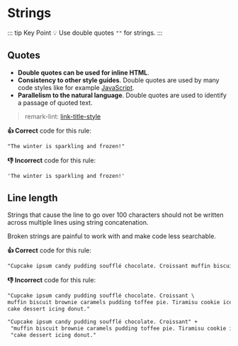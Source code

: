 # Strings

::: tip Key Point
:bulb: Use double quotes `""` for strings.
:::

## Quotes

- **Double quotes can be used for inline HTML**.
- **Consistency to other style guides**. Double quotes are used by many code styles like for example [JavaScript](https://arcticicestudio.github.io/styleguide-javascript "Link to an JS code style guide").
- **Parallelism to the natural language**. Double quotes are used to identify a passage of quoted text.

> remark-lint: [link-title-style](https://github.com/remarkjs/remark-lint/tree/master/packages/remark-lint-link-title-style "Link to remarkjs docs")

**:thumbsup: Correct** code for this rule:

```markdown
"The winter is sparkling and frozen!"
```

**:thumbsdown: Incorrect** code for this rule:

```markdown
'The winter is sparkling and frozen!'
```

## Line length

Strings that cause the line to go over 100 characters should not be written across multiple lines using string concatenation.

Broken strings are painful to work with and make code less searchable.

**:thumbsup: Correct** code for this rule:

```markdown
"Cupcake ipsum candy pudding soufflé chocolate. Croissant muffin biscuit brownie caramels pudding toffee pie. Tiramisu cookie ice cream cake dessert icing donut."
```

**:thumbsdown: Incorrect** code for this rule:

```markdown
"Cupcake ipsum candy pudding soufflé chocolate. Croissant \
muffin biscuit brownie caramels pudding toffee pie. Tiramisu cookie ice cream \
cake dessert icing donut."
```

```markdown
"Cupcake ipsum candy pudding soufflé chocolate. Croissant" +
 "muffin biscuit brownie caramels pudding toffee pie. Tiramisu cookie ice cream " +
 "cake dessert icing donut."
```
